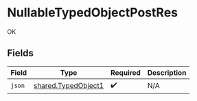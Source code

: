 # NullableTypedObjectPostRes

OK


## Fields

| Field                                                      | Type                                                       | Required                                                   | Description                                                |
| ---------------------------------------------------------- | ---------------------------------------------------------- | ---------------------------------------------------------- | ---------------------------------------------------------- |
| `json`                                                     | [shared.TypedObject1](../../models/shared/typedobject1.md) | :heavy_check_mark:                                         | N/A                                                        |